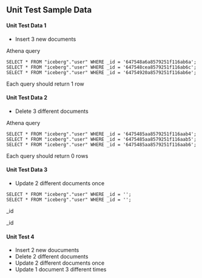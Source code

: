 ## Unit Test Sample Data

#### Unit Test Data 1
* Insert 3 new documents

Athena query 
```
SELECT * FROM "iceberg"."user" WHERE _id = '647548a6a8579251f116ab6a';
SELECT * FROM "iceberg"."user" WHERE _id = '647548cea8579251f116ab6c';
SELECT * FROM "iceberg"."user" WHERE _id = '64754920a8579251f116ab6e';
```

Each query should return 1 row

#### Unit Test Data 2
* Delete 3 different documents

Athena query
```
SELECT * FROM "iceberg"."user" WHERE _id = '6475485aa8579251f116aab4';
SELECT * FROM "iceberg"."user" WHERE _id = '6475485aa8579251f116aab5';
SELECT * FROM "iceberg"."user" WHERE _id = '6475485aa8579251f116aab6';
```
Each query should return 0 rows

#### Unit Test Data 3
* Update 2 different documents once

```
SELECT * FROM "iceberg"."user" WHERE _id = '';
SELECT * FROM "iceberg"."user" WHERE _id = '';
```
_id 


_id 



#### Unit Test 4
* Insert 2 new doucuments
* Delete 2 different documents
* Update 2 different documents once
* Update 1 document 3 different times
